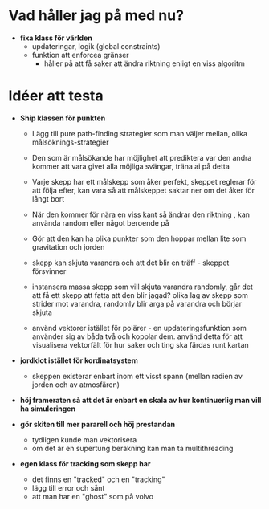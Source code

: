 # Vad håller jag på med nu?
* __fixa klass för världen__
    * updateringar, logik (global constraints)
    * funktion att enforcea gränser
        * håller på att få saker att ändra riktning enligt en viss algoritm

# Idéer att testa

* __Ship klassen för punkten__
    * Lägg till pure path-finding strategier som man väljer mellan, olika målsöknings-strategier

    * Den som är målsökande har möjlighet att prediktera var den andra kommer att vara givet alla möjliga svängar, träna ai på detta

    * Varje skepp har ett målskepp som åker perfekt, skeppet reglerar för att följa efter, kan vara så att målskeppet saktar ner om det åker för långt bort
    
    * När den kommer för nära en viss kant så ändrar den riktning , kan använda random eller något beroende på

    * Gör att den kan ha olika punkter som den hoppar mellan lite som gravitation och jorden

    * skepp kan skjuta varandra och att det blir en träff - skeppet försvinner

    * instansera massa skepp som vill skjuta varandra randomly, går det att få ett skepp att fatta att den blir jagad? olika lag av skepp som strider mot varandra, randomly blir arga på varandra och börjar skjuta

    * använd vektorer istället för polärer - en updateringsfunktion som använder sig av båda två och kopplar dem. använd detta för att visualisera vektorfält för hur saker och ting ska färdas runt kartan

* __jordklot istället för kordinatsystem__

    * skeppen existerar enbart inom ett visst spann (mellan radien av jorden och av atmosfären)

* __höj frameraten så att det är enbart en skala av hur kontinuerlig man vill ha simuleringen__

* __gör skiten till mer pararell och höj prestandan__
    * tydligen kunde man vektorisera
    * om det är en supertung beräkning kan man ta multithreading

* __egen klass för tracking som skepp har__
    * det finns en "tracked" och en "tracking" 
    * lägg till error och sånt
    * att man har en "ghost" som på volvo


